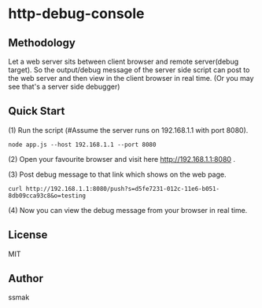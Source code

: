 # http-debug-console
## Methodology
Let a web server sits between client browser and remote server(debug target). So the output/debug message of the server side script can post to the web server and then view in the client browser in real time. (Or you may see that's a server side debugger)

## Quick Start
(1) Run the script (#Assume the server runs on 192.168.1.1 with port 8080).
```
node app.js --host 192.168.1.1 --port 8080
```
(2) Open your favourite browser and visit here http://192.168.1.1:8080 .

(3) Post debug message to that link which shows on the web page.
```
curl http://192.168.1.1:8080/push?s=d5fe7231-012c-11e6-b051-8db09cca93c8&o=testing
```
(4) Now you can view the debug message from your browser in real time.
## License
MIT
## Author
ssmak
